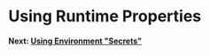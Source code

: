# Using Runtime Properties 

 **Next: [Using Environment "Secrets"](./using-environment-secrets.md)**
